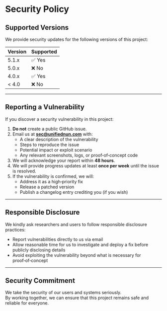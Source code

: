 # Security Policy

## Supported Versions

We provide security updates for the following versions of this project:

| Version | Supported          |
| ------- | ------------------ |
| 5.1.x   | ✅ Yes              |
| 5.0.x   | ❌ No               |
| 4.0.x   | ✅ Yes              |
| < 4.0   | ❌ No               |

---

## Reporting a Vulnerability

If you discover a security vulnerability in this project:

1. **Do not** create a public GitHub issue.
2. Email us at **sec@unifiednun.com** with:
   - A clear description of the vulnerability
   - Steps to reproduce the issue
   - Potential impact or exploit scenario
   - Any relevant screenshots, logs, or proof‑of‑concept code
3. We will acknowledge your report within **48 hours**.
4. We will provide progress updates at least **once per week** until the issue is resolved.
5. If the vulnerability is confirmed, we will:
   - Address it as a high‑priority fix
   - Release a patched version
   - Publish a changelog entry crediting you (if you wish)

---

## Responsible Disclosure

We kindly ask researchers and users to follow responsible disclosure practices:
- Report vulnerabilities directly to us via email
- Allow reasonable time for us to investigate and deploy a fix before publicly disclosing details
- Avoid exploiting the vulnerability beyond what is necessary for proof‑of‑concept

---

## Security Commitment

We take the security of our users and systems seriously.  
By working together, we can ensure that this project remains safe and reliable for everyone.

